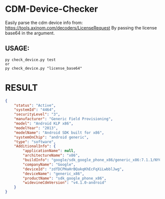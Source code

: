 # CDM-Device-Checker

Easily parse the cdm device info from: https://tools.axinom.com/decoders/LicenseRequest
By passing the license base64 in the argument.

## USAGE:

```
py check_device.py test  
or  
py check_device.py "license_base64"
```

# RESULT

```json
{
    "status": "Active",
    "systemId": "4464",
    "securityLevel": "3",
    "manufacturer": "Generic Field Provisioning",
    "model": "Android KLP x86",
    "modelYear": "2013",
    "modelName": "Android SDK built for x86",
    "systemOnChip": "android generic",
    "type": "software",
    "AdditionalInfo": {
        "applicationName": null,
        "architectureName": "x86",
        "buildInfo": "google/sdk_google_phone_x86/generic_x86:7.1.1/NYC/5464897:userdebug/test-keys",
        "companyName": "Google",
        "deviceId": "zdfDCPHaHrBQakqKhEcFqXiLwbblJwg",
        "deviceName": "generic_x86",
        "productName": "sdk_google_phone_x86",
        "widevineCdmVersion": "v4.1.0-android"
    }
}
```
